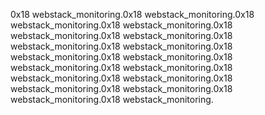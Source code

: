 0x18 webstack_monitoring.0x18 webstack_monitoring.0x18 webstack_monitoring.0x18 webstack_monitoring.0x18 webstack_monitoring.0x18 webstack_monitoring.0x18 webstack_monitoring.0x18 webstack_monitoring.0x18 webstack_monitoring.0x18 webstack_monitoring.0x18 webstack_monitoring.0x18 webstack_monitoring.0x18 webstack_monitoring.0x18 webstack_monitoring.0x18 webstack_monitoring.0x18 webstack_monitoring.0x18 webstack_monitoring.0x18 webstack_monitoring.
